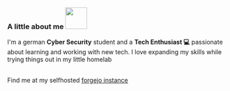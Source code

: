 ### A little about me  <img src="https://media.giphy.com/media/VgCDAzcKvsR6OM0uWg/giphy.gif" width="50"> 
I'm a german **Cyber Security** student and a **Tech Enthusiast 💻** passionate about learning and working with new tech. I love expanding my skills while trying things out in my little homelab <br/><br/>

Find me at my selfhosted [forgejo instance](https://git.melo.run/melo)

